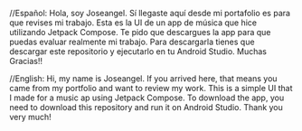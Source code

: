 //Español: 
Hola, soy Joseangel. Sí llegaste aquí desde mi portafolio es para que revises mi trabajo. Esta es la UI de un app de música que hice utilizando Jetpack Compose. 
Te pido que descargues la app para que puedas evaluar realmente mi trabajo. 
Para descargarla tienes que descargar este repositorio y ejecutarlo en tu Android Studio. 
Muchas Gracias!!

//English:
Hi, my name is Joseangel. If you arrived here, that means you came from my portfolio and want to review my work. This is a simple UI that I made for a music ap using Jetpack Compose.
To download the app, you need to download this repository and run it on Android Studio.
Thank you very much!
